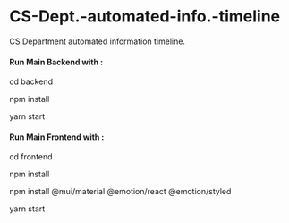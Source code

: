 # CS-Dept.-automated-info.-timeline
CS Department automated information timeline.


#### Run Main Backend with :

cd backend

npm install

yarn start


#### Run Main Frontend with :

cd frontend

npm install

npm install @mui/material @emotion/react @emotion/styled

yarn start
